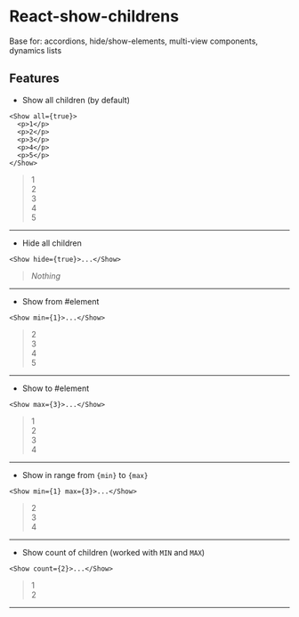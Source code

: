 # React-show-childrens
Base for: accordions, hide/show-elements, multi-view components, dynamics lists

## Features
* Show all children (by default)

``` 
<Show all={true}>
  <p>1</p>
  <p>2</p>
  <p>3</p>
  <p>4</p>
  <p>5</p>
</Show>
```
> 1  
> 2  
> 3  
> 4  
> 5  

---

* Hide all children
``` 
<Show hide={true}>...</Show>
```

> *Nothing*

---

* Show from #element
``` 
<Show min={1}>...</Show>
```

> 2  
> 3  
> 4  
> 5  

---

* Show to #element
``` 
<Show max={3}>...</Show>
```

> 1  
> 2  
> 3  
> 4  

---

* Show in range from `{min}` to `{max}`
``` 
<Show min={1} max={3}>...</Show>
```

> 2  
> 3  
> 4  

---

* Show count of children (worked with `MIN` and `MAX`)
``` 
<Show count={2}>...</Show>
```

> 1  
> 2  

---
